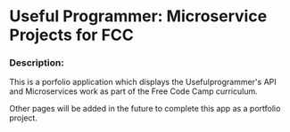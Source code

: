
# Useful Programmer: Microservice Projects for FCC

### Description:

This is a porfolio application which displays the Usefulprogrammer's API and Microservices work as part of the Free Code Camp curriculum.

Other pages will be added in the future to complete this app as a portfolio project.
